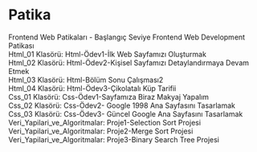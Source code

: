 # Patika 
Frontend Web Patikaları - Başlangıç Seviye Frontend Web Development Patikası
<br>
Html_01 Klasörü: Html-Ödev1-İlk Web Sayfamızı Oluşturmak
<br>
Html_02 Klasörü: Html-Ödev2-Kişisel Sayfamızı Detaylandırmaya Devam Etmek
<br>
Html_03 Klasörü: Html-Bölüm Sonu Çalışması2
<br>
Html_04 Klasörü: Html-Ödev3-Çikolatalı Küp Tarifii
<br>
Css_01 Klasörü: Css-Ödev1-Sayfamıza Biraz Makyaj Yapalım  
Css_02 Klasörü: Css-Ödev2- Google 1998 Ana Sayfasını Tasarlamak
<br>
Css_03 Klasörü: Css-Ödev3- Güncel Google Ana Sayfasını Tasarlamak
<br>
Veri_Yapilari_ve_Algoritmalar: Proje1-Selection Sort Projesi
Veri_Yapilari_ve_Algoritmalar: Proje2-Merge Sort Projesi
Veri_Yapilari_ve_Algoritmalar: Proje3-Binary Search Tree Projesi